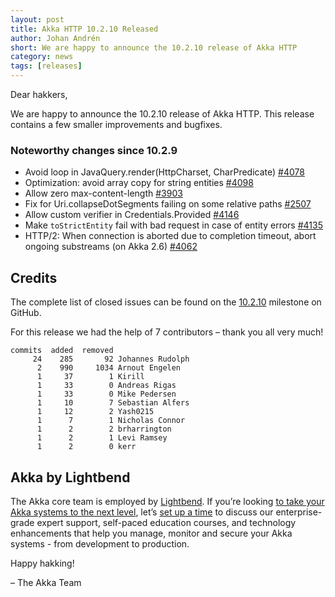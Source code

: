 ```yaml
---
layout: post
title: Akka HTTP 10.2.10 Released
author: Johan Andrén
short: We are happy to announce the 10.2.10 release of Akka HTTP
category: news
tags: [releases]
---
```


Dear hakkers,

We are happy to announce the 10.2.10 release of Akka HTTP. This release contains a few smaller improvements and bugfixes.

### Noteworthy changes since 10.2.9

* Avoid loop in JavaQuery.render(HttpCharset, CharPredicate) [#4078](https://github.com/akka/akka-http/pull/4078)
* Optimization: avoid array copy for string entities [#4098](https://github.com/akka/akka-http/pull/4098)
* Allow zero max-content-length [#3903](https://github.com/akka/akka-http/pull/3903)
* Fix for Uri.collapseDotSegments failing on some relative paths [#2507](https://github.com/akka/akka-http/pull/2507)
* Allow custom verifier in Credentials.Provided [#4146](https://github.com/akka/akka-http/pull/4146)
* Make `toStrictEntity` fail with bad request in case of entity errors [#4135](https://github.com/akka/akka-http/pull/4135)
* HTTP/2: When connection is aborted due to completion timeout, abort ongoing substreams (on Akka 2.6) [#4062](https://github.com/akka/akka-http/pull/4062)

## Credits

The complete list of closed issues can be found on the [10.2.10](https://github.com/akka/akka-http/milestone/70?closed=1) milestone
on GitHub.

For this release we had the help of 7 contributors – thank you all very much!

```
commits  added  removed
     24    285       92 Johannes Rudolph
      2    990     1034 Arnout Engelen
      1     37        1 Kirill
      1     33        0 Andreas Rigas
      1     33        0 Mike Pedersen
      1     10        7 Sebastian Alfers
      1     12        2 Yash0215
      1      7        1 Nicholas Connor
      1      2        2 brharrington
      1      2        1 Levi Ramsey
      1      2        0 kerr
```


## Akka by Lightbend

The Akka core team is employed by [Lightbend](https://www.lightbend.com/). If you’re looking [to take your Akka systems to the next level](https://www.lightbend.com/akka-platform#subscription), let’s [set up a time](https://www.lightbend.com/contact) to discuss our enterprise-grade expert support, self-paced education courses, and technology enhancements that help you manage, monitor and secure your Akka systems - from development to production.

Happy hakking!

– The Akka Team
